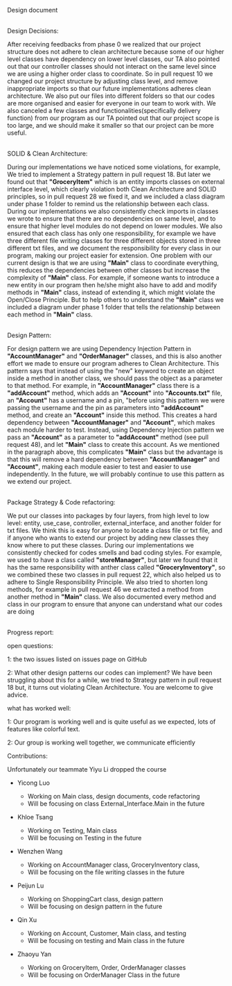 Design document 

\
Design Decisions:

After receiving feedbacks from phase 0 we realized that our project structure does not adhere to clean
architecture because some of our higher level classes have dependency on lower level classes, our TA also
pointed out that our controller classes should not interact on the same level since we are using
a higher order class to coordinate. So in pull request 10 we
changed our project structure by adjusting class level, and remove inappropriate imports so that our 
future implementations adheres clean architecture. We also put our files into different folders so that our codes
are more organised and easier for everyone in our team to work with. We also canceled a few classes and 
functionalities(specifically delivery function) from our program as 
our TA pointed out that our project scope is too large, and we should make it smaller so that our 
project can be more useful.

\
SOLID & Clean Architecture:

During our implementations we have noticed some violations, for example, We tried to implement a Strategy
pattern in pull request 18. But later we found out that **"GroceryItem"** which is an entity imports classes on
external interface level, which clearly violation both Clean Architecture and SOLID principles, so in pull request
28 we fixed it, and we included a class diagram under phase 1 folder to remind us the relationship between
each class. During our implementations we also consistently check imports in classes we wrote to ensure that there 
are no dependencies on same level, and to ensure that higher level modules do not depend on lower modules. We
also ensured that each class has only one responsibility, for example we have three different file
writing classes for three different objects stored in three different txt files, and we document the responsibility
for every class in our program, making our project easier for extension. One problem with our current design is that 
we are using **"Main"** class to coordinate everything, this reduces the dependencies between other classes but 
increase the complexity of **"Main"** class. For example, if someone wants to introduce a new entity in our program
then he/she might also have to add and modify methods in **"Main"** class, instead of extending it,
which might violate the Open/Close Principle. But to help others to understand the **"Main"** class we included a 
diagram under phase 1 folder that tells the relationship between each method in **"Main"** class.

\
Design Pattern:

For design pattern we are using Dependency Injection Pattern in **"AccountManager"** and **"OrderManager"** classes,
and this is also another effort we made to ensure our program adheres to Clean Architecture. This pattern says that
instead of using the "new" keyword to create an object inside a method in another class, we should pass the object
as a parameter to that method. For example, in **"AccountManager"** class there is a **"addAccount"** method, which 
adds an **"Account"** into **"Accounts.txt"** file, an **"Account"** has a username and a pin,
"before using this pattern we were passing the username and the pin as parameters into **"addAccount"** method, and 
create an **"Account"** inside this method. This creates a hard dependency between **"AccountManager"**  and 
**"Account"**, which makes each module harder to test. Instead, using Dependency Injection pattern we pass an
**"Account"** as a parameter to **"addAccount"** method (see pull request 48), and let **"Main"** class to create 
this account.
As we mentioned in the paragraph above, this complicates **"Main"** class but the advantage is that this will remove
a hard dependency between **"AccountManager"** and **"Account"**, making each module easier to test and easier to use
independently. In the future, we will probably continue to use this pattern as we extend our project.

\
Package Strategy & Code refactoring:

We put our classes into packages by four layers, from high level to low level: entity, use_case, controller, 
external_interface, and another folder for txt files. We think this is easy for anyone to locate a class file 
or txt file, and if anyone who wants to extend our project by adding new classes they know where to put these
classes. During our implementations we consistently checked for codes smells and bad coding styles. For example,
we used to have a class called **"storeManager"**, but later we found that it has the same responsibility with
anther class called **"GroceryInventory"**, so we combined these two classes in pull request 22, which 
also helped us to adhere to Single Responsibility Principle. We also tried 
to shorten long methods, for example in pull request 46 we extracted a method from another 
method in **"Main"** class. We also documented every method and class in our program to ensure that anyone
can understand what our codes are doing

\
Progress report:

open questions:

1: the two issues listed on issues page on GitHub

2: What other design patterns our codes can implement? We have been struggling about this for a while, we tried to
Strategy pattern in pull request 18 but, it turns out violating Clean Architecture. You are welcome to give advice.

what has worked well:

1: Our program is working well and is quite useful as we expected, lots of features like colorful text.

2: Our group is working well together, we communicate efficiently

Contributions:

Unfortunately our teammate Yiyu Li dropped the course

* Yicong Luo
    * Working on Main class, design documents, code refactoring
    * Will be focusing on class External_Interface.Main in the future

* Khloe Tsang
    * Working on Testing, Main class
    * Will be focusing on Testing in the future

* Wenzhen Wang
    * Working on AccountManager class, GroceryInventory class, 
    * Will be focusing on the file writing classes in the future

* Peijun Lu
    * Working on ShoppingCart class, design pattern
    * Will be focusing on design pattern in the future

* Qin Xu
    * Working on Account, Customer, Main class, and testing
    * Will be focusing on testing and Main class in the future

* Zhaoyu Yan
    * Working on GroceryItem, Order, OrderManager classes
    * Will be focusing on OrderManager Class in the future






